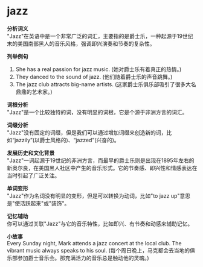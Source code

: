 # jazz

**分析词义**  
"Jazz"在英语中是一个非常广泛的词汇，主要指的是爵士乐，一种起源于19世纪末的美国南部黑人的音乐风格，强调即兴演奏和节奏的复杂性。

  

**列举例句**

  

1.  She has a real passion for jazz music. (她对爵士乐有着真正的热情。)
2.  They danced to the sound of jazz. (他们随着爵士乐的声音跳舞。)
3.  The jazz club attracts big-name artists. (这家爵士乐俱乐部吸引了很多大名鼎鼎的艺术家。）

  

**词根分析**  
"Jazz"是一个比较独特的词，没有明显的词根，它是个源于非洲方言的词汇。

  

**词缀分析**  
"Jazz"没有固定的词缀，但是我们可以通过增加词缀来创造新的词，比如“jazzily”(以爵士风格的)、“jazzed”(兴奋的)。

  

**发展历史和文化背景**  
"Jazz"一词起源于19世纪的非洲方言，而最早的爵士乐则是出现在1895年左右的新奥尔良，在美国黑人社区中产生的音乐形式。它的节奏感、即兴性和情感表达在当时引起了广泛关注。

  

**单词变形**  
"Jazz"作为名词没有明显的变形，但是可以转换为动词，比如"to jazz up"意思是"使活跃起来"或"装饰"。

  

**记忆辅助**  
你可以通过关联"Jazz"与它的音乐特性，比如即兴、有节奏和动感来辅助记忆。

  

**小故事**  
Every Sunday night, Mark attends a jazz concert at the local club. The vibrant music always speaks to his soul. (每个周日晚上，马克都会去当地的俱乐部参加爵士音乐会。那充满活力的音乐总是触动他的灵魂。)
